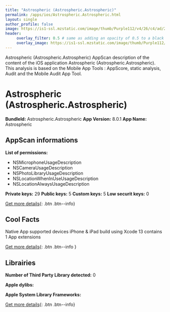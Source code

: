 ```yaml
---
title: "Astrospheric (Astrospheric.Astrospheric)"
permalink: /apps/ios/Astrospheric.Astrospheric.html
layout: single
author_profile: false
image: https://is1-ssl.mzstatic.com/image/thumb/Purple112/v4/26/c4/ad/26c4ad4e-4605-fe47-022f-8d2e0df9917e/AppIcon-1x_U007emarketing-0-7-0-85-220.png/512x512bb.jpg
header: 
     overlay_filter: 0.5 # same as adding an opacity of 0.5 to a black background
     overlay_image: https://is1-ssl.mzstatic.com/image/thumb/Purple112/v4/26/c4/ad/26c4ad4e-4605-fe47-022f-8d2e0df9917e/AppIcon-1x_U007emarketing-0-7-0-85-220.png/512x512bb.jpg
---
```

Astrospheric (Astrospheric.Astrospheric) AppScan description of the content of the iOS application Astrospheric (Astrospheric.Astrospheric). This analysis is based on the Mobile App Tools : AppScore, static analysis, Audit and the Mobile Audit App Tool.

# Astrospheric (Astrospheric.Astrospheric)

**BundleId:** Astrospheric.Astrospheric
**App Version:** 8.0.1
**App Name:** Astrospheric


## AppScan informations 

**List of permissions:** 
- NSMicrophoneUsageDescription
- NSCameraUsageDescription
- NSPhotoLibraryUsageDescription
- NSLocationWhenInUseUsageDescription
- NSLocationAlwaysUsageDescription
  
  
**Private keys:** 29
**Public keys:** 5
**Custom keys:** 5
**Low securit keys:** 0
  
[Get more details](/pricing.html){: .btn .btn--info}

## Cool Facts

Native App
supported devices iPhone & iPad
build using Xcode 13
contains 1 App extensions
  
[Get more details](/pricing.html){: .btn .btn--info }

## Librairies 
**Number of Third Party Library detected:** 0


**Apple dylibs:**


**Apple System Library Frameworks:**


  
[Get more details](/pricing.html){: .btn .btn--info}

